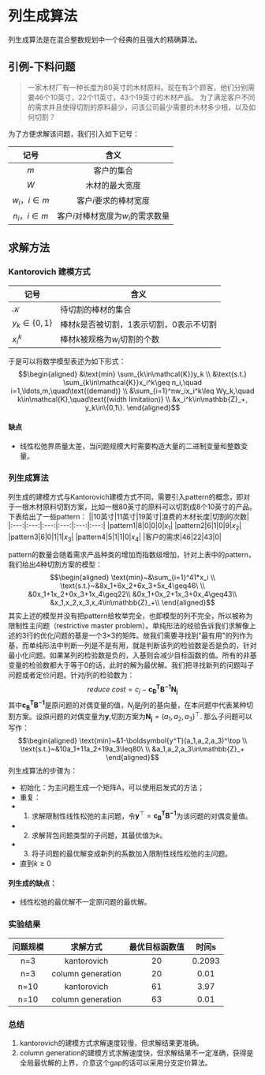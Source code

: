 # 列生成算法
列生成算法是在混合整数规划中一个经典的且强大的精确算法。

## 引例-下料问题
>一家木材厂有一种长度为80英寸的木材原料。现在有3个顾客，他们分别需要46个10英寸，22个11英寸，43个19英寸的木材产品。
> 为了满足客户不同的需求并且使得切割的原料最少，问该公司最少需要的木材多少根，以及如何切割？

为了方便求解该问题，我们引入如下记号：

|      记号      |      含义      |
|:------------:|:------------:|
|     $m$      |    客户的集合    |
|     $W$      |   木材的最大宽度    |
| $w_i，i\in m$ | 客户$i$要求的棒材宽度 |
| $n_i，i\in m$ | 客户$i$对棒材宽度为$w_i$的需求数量 |
## 求解方法
### Kantorovich 建模方式
| 记号 | 含义|
|---|---|
|$\mathcal{K}$| 待切割的棒材的集合|
|$y_k\in\{0,1\}$|棒材$k$是否被切割，1表示切割，0表示不切割|
|$x_i^k$| 棒材$k$被规格为$w_i$切割的个数|

于是可以将数学模型表述为如下形式：
$$\begin{aligned}
&\text{min} \sum_{k\in\mathcal{K}}y_k \\
&\text{s.t.} \sum_{k\in\mathcal{K}}x_i^k\geq n_i,\quad i=1,\ldots,m,\quad\text{(demand)} \\
&\sum_{i=1}^nw_ix_i^k\leq Wy_k,\quad k\in\mathcal{K},\quad\text{(width limitation)} \\
&x_i^k\in\mathbb{Z}_+, y_k\in\{0,1\}.
\end{aligned}$$

#### 缺点
- 线性松弛界质量太差，当问题规模大时需要构造大量的二进制变量和整数变量。

### 列生成算法
列生成的建模方式与Kantorovich建模方式不同，需要引入pattern的概念，即对于一根木材原料切割方案，比如一根80英寸的原料可以切割成8个10英寸的产品。下表给出了一些pattern：
||10英寸|11英寸|19英寸|浪费的木材长度|切割的次数|
|:---:|:---:|:---:|:---:|:---:|:---:|
|pattern1|8|0|0|0|$x_1$|
|pattern2|6|1|0|9|$x_2$|
|pattern3|6|0|1|1|$x_3$|
|pattern4|5|1|1|0|$x_4$|
|客户的需求|46|22|43|0|

pattern的数量会随着需求产品种类的增加而指数级增加，针对上表中的pattern，我们给出4种切割方案的模型：
$$\begin{aligned}
\text{min}~&\sum_{i=1}^41*x_i \\
\text{s.t.}~&8x_1+6x_2+6x_3+5x_4\geq46\ \\
&0x_1+1x_2+0x_3+1x_4\geq22\\
&0x_1+0x_2+1x_3+0x_4\geq43\\
&x_1,x_2,x_3,x_4\in\mathbb{Z}_+\\
\end{aligned}$$
其实上述的模型并没有把pattern给枚举完全，也即模型的列不完全，所以被称为限制性主问题（restrictive master problem）。单纯形法的经验告诉我们求解像上述的3行的优化问题的基是一个3×3的矩阵。故我们需要寻找到"最有用"的列作为基，而单纯形法中判断一列是不是有用，就是判断该列的检验数是否是负的，针对最小化问题。如果某列的检验数是负的，入基则会减少目标函数的值。所有的非基变量的检验数都大于等于0的话，此时的解为最优解。我们把寻找新列的问题叫子问题或者定价问题。针对$j$列的检验数为：
$$reduce~cost = c_j - \boldsymbol{c_B^TB^{-1}N_j}$$
其中$\boldsymbol{c_B^TB^{-1}}$是原问题的对偶变量的值，$N_j$是$j$列的基向量，在本问题中代表某种切割方案。设原问题的对偶变量为$\boldsymbol{y}$,切割方案为$\boldsymbol{N_j} = (a_1,a_2,a_3)^\top$. 那么子问题可以写作：
$$\begin{aligned}
\text{min}~&1-\boldsymbol{y^T}(a_1,a_2,a_3)^\top \\
\text{s.t.}~&10a_1+11a_2+19a_3\leq80\ \\
&a_1,a_2,a_3\in\mathbb{Z}_+
\end{aligned}$$
列生成算法的步骤为：
- 初始化：为主问题生成一个矩阵A，可以使用启发式的方法；
-  重复：
- 1. 求解限制性线性松弛的主问题，令$\boldsymbol{y}^\top=\boldsymbol{c_B^TB^{-1}}$为该问题的对偶变量值。
- 2. 求解背包问题类型的子问题，其最优值为$k$。
- 3. 将子问题的最优解变成新列的系数加入限制性线性松弛的主问题。
- 直到$k \geq 0$
#### 列生成的缺点：
- 线性松弛的最优解不一定原问题的最优解。

### 实验结果
|问题规模|求解方式|最优目标函数值|时间s|
|:---:|:---:|:---:|:---:|
|n=3|kantorovich|20|0.2093 |
|n=3|column generation|20|0.01 |
|n=10|kantorovich|61|3.97|
|n=10|column generation|63|0.01 |

### 总结
1. kantorovich的建模方式求解速度较慢，但求解结果更准确。
2. column generation的建模方式求解速度快，但求解结果不一定准确，获得是全局最优解的上界，介意这个gap的话可以采用分支定价算法。


